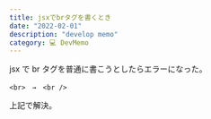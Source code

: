 ```yaml
---
title: jsxでbrタグを書くとき
date: "2022-02-01"
description: "develop memo"
category: 💻 DevMemo
---
```


jsx で br タグを普通に書こうとしたらエラーになった。

```
<br>　→　<br />
```

上記で解決。
